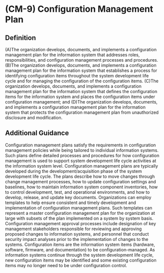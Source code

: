 
# (CM-9) Configuration Management Plan

## Definition

(A)The organization develops, documents, and implements a configuration management plan for the information system that addresses roles, responsibilities, and configuration management processes and procedures.
(B)The organization develops, documents, and implements a configuration management plan for the information system that establishes a process for identifying configuration items throughout the system development life cycle and for managing the configuration of the configuration items.
(C)The organization develops, documents, and implements a configuration management plan for the information system that defines the configuration items for the information system and places the configuration items under configuration management; and
(D)The organization develops, documents, and implements a configuration management plan for the information system that protects the configuration management plan from unauthorized disclosure and modification.

## Additional Guidance

Configuration management plans satisfy the requirements in configuration management policies while being tailored to individual information systems. Such plans define detailed processes and procedures for how configuration management is used to support system development life cycle activities at the information system level. Configuration management plans are typically developed during the development/acquisition phase of the system development life cycle. The plans describe how to move changes through change management processes, how to update configuration settings and baselines, how to maintain information system component inventories, how to control development, test, and operational environments, and how to develop, release, and update key documents. Organizations can employ templates to help ensure consistent and timely development and implementation of configuration management plans. Such templates can represent a master configuration management plan for the organization at large with subsets of the plan implemented on a system by system basis. Configuration management approval processes include designation of key management stakeholders responsible for reviewing and approving proposed changes to information systems, and personnel that conduct security impact analyses prior to the implementation of changes to the systems. Configuration items are the information system items (hardware, software, firmware, and documentation) to be configuration-managed. As information systems continue through the system development life cycle, new configuration items may be identified and some existing configuration items may no longer need to be under configuration control.

